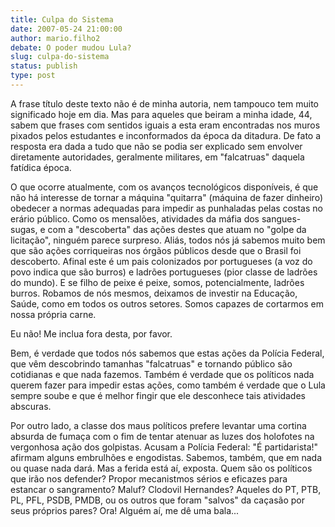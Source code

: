 ```yaml
---
title: Culpa do Sistema
date: 2007-05-24 21:00:00
author: mario.filho2
debate: O poder mudou Lula?
slug: culpa-do-sistema
status: publish 
type: post
---
```


A frase título deste texto não é de minha autoria, nem tampouco tem muito significado hoje em dia. Mas para aqueles que beiram a minha idade, 44, sabem que frases com sentidos iguais a esta eram encontradas nos muros pixados pelos estudantes e inconformados da época da ditadura. De fato a resposta era dada a tudo que não se podia ser explicado sem envolver diretamente autoridades, geralmente militares, em "falcatruas" daquela fatídica época.  

O que ocorre atualmente, com os avanços tecnológicos disponíveis, é que não há interesse de tornar a máquina "quitarra" (máquina de fazer dinheiro) obedecer a normas adequadas para impedir as punhaladas pelas costas no erário público. Como os mensalões, atividades da máfia dos sangues-sugas, e com a "descoberta" das ações destes que atuam no "golpe da licitação", ninguém parece surpreso. Aliás, todos nós já sabemos muito bem que são ações corriqueiras nos órgãos públicos desde que o Brasil foi descoberto. Afinal este é um pais colonizados por portugueses (a voz do povo indica que são burros) e ladrões portugueses (pior classe de ladrões do mundo). E se filho de peixe é peixe, somos, potencialmente, ladrões burros. Robamos de nós mesmos, deixamos de investir na Educação, Saúde, como em todos os outros setores. Somos capazes de cortarmos em nossa própria carne.  

Eu não! Me inclua fora desta, por favor.  

  

Bem, é verdade que todos nós sabemos que estas ações da Polícia Federal, que vêm descobrindo tamanhas "falcatruas" e tornando público são cotidianas e que nada fazemos. Também é verdade que os políticos nada querem fazer para impedir estas ações, como também é verdade que o Lula sempre soube e que é melhor fingir que ele desconhece tais atividades abscuras.   

Por outro lado, a classe dos maus políticos prefere levantar uma cortina absurda de fumaça com o fim de tentar atenuar as luzes dos holofotes na vergonhosa ação dos golpistas. Acusam a Polícia Federal: "É partidarista!" afirmam alguns embrulhões e engodistas. Sabemos, também, que em nada ou quase nada dará. Mas a ferida está aí, exposta. Quem são os políticos que irão nos defender? Propor mecanistmos sérios e eficazes para estancar o sangramento? Maluf? Clodovil Hernandes? Aqueles do PT, PTB, PL, PFL, PSDB, PMDB, ou os outros que foram "salvos" da caçasão por seus próprios pares? Ora! Alguém aí, me dê uma bala...
